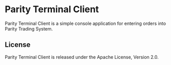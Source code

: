 Parity Terminal Client
======================

Parity Terminal Client is a simple console application for entering orders
into Parity Trading System.


License
-------

Parity Terminal Client is released under the Apache License, Version 2.0.
